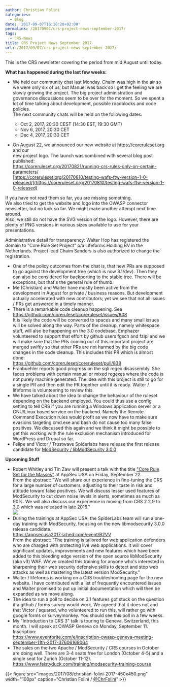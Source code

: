 ```yaml
---
author: Christian Folini
categories:
  - Blog
date: '2017-09-07T16:18:20+02:00'
permalink: /20170907/crs-project-news-september-2017/
tags:
  - CRS-News
title: CRS Project News September 2017
url: /2017/09/07/crs-project-news-september-2017/
---
```



This is the CRS newsletter covering the period from mid August until today.

**What has happened during the last few weeks:**

- We held our community chat last Monday. Chaim was high in the air so we were only six of us, but Manuel was back so I get the feeling we are slowly growing the project. The big project administration and governance discussions seem to be over for the moment. So we spent a lot of time talking about development, possible roadblocks and code policies.  
    The next community chats will be held on the following dates:  
    - Oct 2, 2017, 20:30 CEST (14:30 EST, 19:30 GMT)  
    - Nov 6, 2017, 20:30 CET  
    - Dec 4, 2017, 20:30 CET

- On August 22, we announced our new website at https://coreruleset.org and our  
     new project logo. The launch was combined with several blog post published:  
     <https://coreruleset.org/20170821/running-crs-rules-only-on-certain-parameters/>  
     [https://coreruleset.org/20170810/testing-wafs-ftw-version-1-0-released/](https://coreruleset.org/20170810/testing-wafs-ftw-version-1-0-released)  
     
If you have not read them so far, you are missing something.  
We also tried to get the website and logo into the OWASP connector newsletter, but no luck so far. We might make another attempt next time around.   
Also, we still do not have the SVG version of the logo. However, there are plenty of PNG versions in various sizes available to use for your presentations.  

Administrative detail for transparency: Walter Hop has registered the domain to "Core Rule Set Project" p/a Lifeforms Holding BV in the Netherlands. Project lead Chaim Sanders is also authorized to change the registration.

- One of the policy outcomes from the chat is, that new PRs are supposed to go against the development tree (which is now 3.1/dev). Then they can also be considered for backporting to the stable tree. There will be exceptions, but that's the general rule of thumb.
- Me (Christian) and Walter have mostly been active from the development in August for private / business reasons. But development actually accelerated with new contributors; yet we see that not all issues / PRs get answered in a timely manner.
- There is a remarkable code cleanup happening. See  
<https://github.com/coreruleset/coreruleset/issues/808>  
It is likely the code will be converted to spaces and many small issues will be solved along the way. Parts of the cleanup, namely whitespace stuff, will also be happening on the 3.0 codebase. Emphazer volunteered to support that effort by github users fgsch and fzipi and we will make sure that the PRs coming out of this important project are merged swiftly so that other PRs are not harmed by the big code changes in the code cleanup. This includes this PR which is almost done:  
<https://github.com/coreruleset/coreruleset/pull/838>
- Franbuehler reports good progress on the sqli regex disassembly. She faces problems with certain manual or mixed regexes where the code is not purely machine generated. The idea with this project is still to go for a single PR and then edit the PR together until it is ready. Walter / lifeforms is volunteering to review this.
- We have talked about the idea to change the behaviour of the ruleset depending on the backend employed. You could thus use a config setting to tell CRS if you are running a Windows application server or a GNU/Linux based service on the backend. Namely the Remote Command Execution rules would profit as we now have to make sure evasions targeting cmd.exe and bash do not cause too many false positives. We discussed this again and we think it might be possible to get this working with the rule exclusion mechanism introduced for WordPress and Drupal so far.
- Felipe and Victor / Trustwave Spiderlabs have release the first release candidate for [ModSecurity / libModSecurity 3.0.0](https://www.trustwave.com/Resources/SpiderLabs-Blog/ModSecurity-version-3-0-0-first-release-candidate)

**Upcoming Stuff**

- Robert Whitley and Tin Zaw will present a talk with the title ["Core Rule Set for the Masses"](https://appsecusa2017.sched.com/event/BN29/core-rule-set-for-the-masses) at AppSec USA on Friday, September 22.  
     From the abstract: "We will share our experience in fine-tuning the CRS for a large number of customers, adjusting to their taste in risk and attitude toward false positives. We will discuss lesser used features of ModSecurity to cut down noise levels in alerts, sometimes as much as 90%. We will also discuss our experience in moving from CRS 2.2.9 to 3.0 which was released in late 2016."  
    [![](/images/2017/09/DIsqT0-VAAANHVl.jpg)](https://appsecusa2017.sched.com/event/BN29/core-rule-set-for-the-masses)
- During the trainings at AppSec USA, the SpiderLabs team will run a one-day training with ModSecurity, focusing on the new libmodsecurity 3.0.0 release candidate.  
    <https://appsecusa2017.sched.com/event/B2VV>  
    From the abstract: "The training is tailored for web application defenders who are charged with protecting live web applications. It will cover significant updates, improvements and new features which have been added to this bleeding edge version of the open source libModSecurity (aka v3) WAF. We've created this training for anyone who's interested in sharpening their web security defensive skills to detect and stop web attacks as well as mastering the latest version ModSecurity."
- Walter / lifeforms is working on a CRS troubleshooting page for the new website. I have contributed with a list of frequently encountered issues and Walter promised to put up initial documentation which will then be expanded as we move along.
- The idea to run a poll to decide on 3.1 features got stuck on the question if a github / forms survey would work. We agreed that it does not and that Victor / squared, who volunteered to run this, will rather go with google forms or surveymonkey. You should see this poll in a few weeks.
- My "Introduction to CRS 3" talk is touring to Geneva, Switzerland, this month. I will speak at OWASP Geneva on Monday, September 11. Inscription:  
     <https://www.eventbrite.com/e/inscription-owasp-geneva-meeting-september-11th-2017-37606169064>
- The sales on the two Apache / ModSecurity / CRS courses in October are doing well. There are 3-4 seats free for London (October 4-5) and a single seat for Zurich (October 11-12).  
     <https://www.feistyduck.com/training/modsecurity-training-course>

{{< figure src="images/2017/08/christian-folini-2017-450x450.png" width="100px" caption="Christian Folini / [@ChrFolini](https://twitter.com/ChrFolini)" >}}
